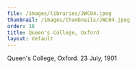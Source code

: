 ```yaml
---
file: /images/libraries/JWC04.jpeg
thumbnail: /images/thumbnails/JWC04.jpeg
order: 18
title: Queen's College, Oxford
layout: default
---
```

Queen's College, Oxford. 23  July, 1901
